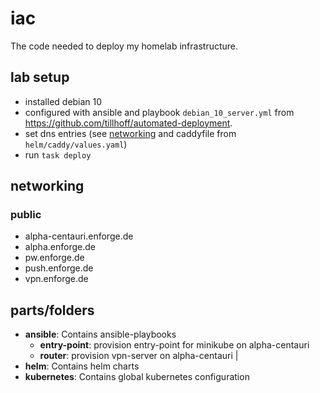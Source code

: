 # iac
The code needed to deploy my homelab infrastructure.

## lab setup
- installed debian 10
- configured with ansible and playbook `debian_10_server.yml` from https://github.com/tillhoff/automated-deployment.
- set dns entries (see [networking](#public) and caddyfile from `helm/caddy/values.yaml`)
- run `task deploy`

## networking

### public
- alpha-centauri.enforge.de
- alpha.enforge.de
- pw.enforge.de
- push.enforge.de
- vpn.enforge.de

## parts/folders

- **ansible**: Contains ansible-playbooks
  - **entry-point**: provision entry-point for minikube on alpha-centauri
  - **router**: provision vpn-server on alpha-centauri               |
- **helm**: Contains helm charts
- **kubernetes**: Contains global kubernetes configuration
